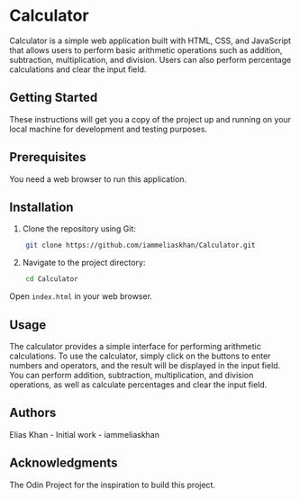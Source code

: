 # Calculator

Calculator is a simple web application built with HTML, CSS, and JavaScript that allows users to perform basic arithmetic operations such as addition, subtraction, multiplication, and division. Users can also perform percentage calculations and clear the input field.


## Getting Started

These instructions will get you a copy of the project up and running on your local machine for development and testing purposes.

## Prerequisites

You need a web browser to run this application.

## Installation
1. Clone the repository using Git:
```bash
    git clone https://github.com/iammeliaskhan/Calculator.git
```

2. Navigate to the project directory:
```bash
    cd Calculator
```

Open `index.html` in your web browser.

## Usage

The calculator provides a simple interface for performing arithmetic calculations. To use the calculator, simply click on the buttons to enter numbers and operators, and the result will be displayed in the input field. You can perform addition, subtraction, multiplication, and division operations, as well as calculate percentages and clear the input field.

## Authors
Elias Khan - Initial work - iammeliaskhan


## Acknowledgments
The Odin Project for the inspiration to build this project.
